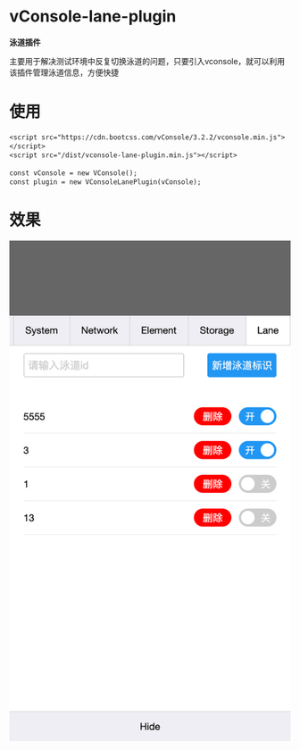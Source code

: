 # vConsole-lane-plugin
**泳道插件**

主要用于解决测试环境中反复切换泳道的问题，只要引入vconsole，就可以利用该插件管理泳道信息，方便快捷



# 使用
```
<script src="https://cdn.bootcss.com/vConsole/3.2.2/vconsole.min.js"></script>
<script src="/dist/vconsole-lane-plugin.min.js"></script>

const vConsole = new VConsole();
const plugin = new VConsoleLanePlugin(vConsole);
```

# 效果
![lane](/public/cover.png)
